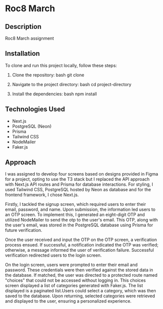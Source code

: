 # Roc8 March 

## Description

Roc8 March assignment

## Installation

To clone and run this project locally, follow these steps:

1. Clone the repository:
    bash
    git clone <repository-url>
    

2. Navigate to the project directory:
    bash
    cd project-directory
    

3. Install the dependencies:
    bash
    npm install
    
## Technologies Used
- Next.js
- PostgreSQL (Neon)
- Prisma
- Tailwind CSS
- NodeMailer
- Faker.js


## Approach


I was assigned to develop four screens based on designs provided in Figma for a project, opting to use the T3 stack but I replaced the API approach with Next.js API routes and Prisma for database interactions. For styling, I used Tailwind CSS, PostgreSQL hosted by Neon as database and for the frontend framework, I chose Next.js.

Firstly, I tackled the signup screen, which required users to enter their email, password, and name. Upon submission, the information led users to an OTP screen. To implement this, I generated an  eight-digit OTP and utilized NodeMailer to send the otp to the user's email. This OTP, along with the user's email, was stored in the PostgreSQL database using Prisma for future verification.

Once the user received and input the OTP on the OTP screen, a verification process ensued. If successful, a notification indicated the OTP was verified; otherwise, a message informed the user of verification failure. Successful verification redirected users to the login screen.

On the login screen, users were prompted to enter their email and password. These credentials were then verified against the stored data in the database. If matched, the user was directed to a protected route named "choices" that could not be accessed without logging in. This choices screen displayed a list of categories generated with Faker.js. The list displayed is a paginated list.Users could select a category, which was then saved to the database. Upon returning, selected categories were retrieved and displayed to the user, ensuring a personalized experience.